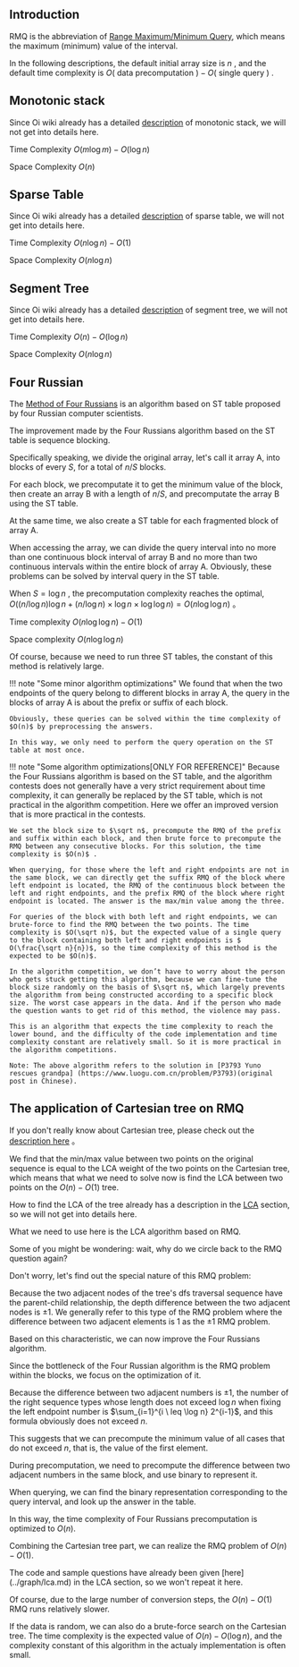 ## Introduction

RMQ is the abbreviation of [Range Maximum/Minimum Query](https://en.wikipedia.org/wiki/Range_minimum_query), which means the maximum (minimum) value of the interval.

In the following descriptions, the default initial array size is $n$ , and the default time complexity is $O($ data precomputation $)-O($ single query $)$ .

## Monotonic stack

Since Oi wiki already has a detailed [description](../ds/monotonous-stack.md) of monotonic stack, we will not get into details here.

Time Complexity $O(m\log m)-O(\log n)$ 

Space Complexity $O(n)$ 

## Sparse Table

Since Oi wiki already has a detailed [description](../ds/sparse-table.md) of sparse table, we will not get into details here.

Time Complexity $O(n\log n)-O(1)$ 

Space Complexity $O(n\log n)$ 

## Segment Tree

Since Oi wiki already has a detailed [description](../ds/seg.md) of segment tree, we will not get into details here.

Time Complexity $O(n)-O(\log n)$ 

Space Complexity $O(n\log n)$ 

## Four Russian

The [Method of Four Russians](https://en.wikipedia.org/wiki/Method_of_Four_Russians) is an algorithm based on ST table proposed by four Russian computer scientists.

The improvement made by the Four Russians algorithm based on the ST table is sequence blocking.

Specifically speaking, we divide the original array, let's call it array A, into blocks of every $S$, for a total of $n/S$ blocks.

For each block, we precomputate it to get the minimum value of the block, then create an array B with a length of $n/S$, and precomputate the array B using the ST table.

At the same time, we also create a ST table for each fragmented block of array A.

When accessing the array, we can divide the query interval into no more than one continuous block interval of array B and no more than two continuous intervals within the entire block of array A. Obviously, these problems can be solved by interval query in the ST table.

When $S=\log n$ , the precomputation complexity reaches the optimal, $O((n / \log n)\log n+(n / \log n)\times\log n\times\log \log n)=O(n\log \log n)$ 。

Time complexity $O(n\log \log n)-O(1)$ 

Space complexity $O(n\log \log n)$ 

Of course, because we need to run three ST tables, the constant of this method is relatively large.

!!! note "Some minor algorithm optimizations"
    We found that when the two endpoints of the query belong to different blocks in array A, the query in the blocks of array A is about the prefix or suffix of each block.

    Obviously, these queries can be solved within the time complexity of $O(n)$ by preprocessing the answers.

    In this way, we only need to perform the query operation on the ST table at most once.

!!! note "Some algorithm optimizations[ONLY FOR REFERENCE]"
    Because the Four Russians algorithm is based on the ST table, and the algorithm contests does not generally have a very strict requirement about time complexity, it can generally be replaced by the ST table, which is not practical in the algorithm competition. Here we offer an improved version that is more practical in the contests.

    We set the block size to $\sqrt n$, precompute the RMQ of the prefix and suffix within each block, and then brute force to precompute the RMQ between any consecutive blocks. For this solution, the time complexity is $O(n)$ .

    When querying, for those where the left and right endpoints are not in the same block, we can directly get the suffix RMQ of the block where left endpoint is located, the RMQ of the continuous block between the left and right endpoints, and the prefix RMQ of the block where right endpoint is located. The answer is the max/min value among the three.

    For queries of the block with both left and right endpoints, we can brute-force to find the RMQ between the two points. The time complexity is $O(\sqrt n)$, but the expected value of a single query to the block containing both left and right endpoints is $ O(\frac{\sqrt n}{n})$, so the time complexity of this method is the expected to be $O(n)$.

    In the algorithm competition, we don’t have to worry about the person who gets stuck getting this algorithm, because we can fine-tune the block size randomly on the basis of $\sqrt n$, which largely prevents the algorithm from being constructed according to a specific block size. The worst case appears in the data. And if the person who made the question wants to get rid of this method, the violence may pass.

    This is an algorithm that expects the time complexity to reach the lower bound, and the difficulty of the code implementation and time complexity constant are relatively small. So it is more practical in the algorithm competitions.

    Note: The above algorithm refers to the solution in [P3793 Yuno rescues grandpa] (https://www.luogu.com.cn/problem/P3793)(original post in Chinese).

## The application of Cartesian tree on RMQ

If you don't really know about Cartesian tree, please check out the [description here](../ds/cartesian-tree.md) 。

We find that the min/max value between two points on the original sequence is equal to the LCA weight of the two points on the Cartesian tree, which means that what we need to solve now is find the LCA between two points on the $O(n)-O(1)$ tree.

How to find the LCA of the tree already has a description in the [LCA](../graph/lca.md) section, so we will not get into details here.

What we need to use here is the LCA algorithm based on RMQ.

Some of you might be wondering: wait, why do we circle back to the RMQ question again?

Don't worry, let's find out the special nature of this RMQ problem:

Because the two adjacent nodes of the tree's dfs traversal sequence have the parent-child relationship, the depth difference between the two adjacent nodes is $\pm 1$. We generally refer to this type of the RMQ problem where the difference between two adjacent elements is 1 as the $\pm 1$ RMQ problem.

Based on this characteristic, we can now improve the Four Russians algorithm.

Since the bottleneck of the Four Russian algorithm is the RMQ problem within the blocks, we focus on the optimization of it.

Because the difference between two adjacent numbers is $\pm 1$, the number of the right sequence types whose length does not exceed $\log n$ when fixing the left endpoint number is $\sum_{i=1}^{i \ leq \log n} 2^{i-1}$, and this formula obviously does not exceed $n$.

This suggests that we can precompute the minimum value of all cases that do not exceed $n$, that is, the value of the first element.

During precomputation, we need to precompute the difference between two adjacent numbers in the same block, and use binary to represent it.

When querying, we can find the binary representation corresponding to the query interval, and look up the answer in the table.

In this way, the time complexity of Four Russians precomputation is optimized to $O(n)$.

Combining the Cartesian tree part, we can realize the RMQ problem of $O(n)-O(1)$.

The code and sample questions have already been given [here] (../graph/lca.md) in the LCA section, so we won't repeat it here.

Of course, due to the large number of conversion steps, the $O(n)-O(1)$ RMQ runs relatively slower.

If the data is random, we can also do a brute-force search on the Cartesian tree. The time complexity is the expected value of $O(n)-O(\log n)$, and the complexity constant of this algorithm in the actualy implementation is often small.